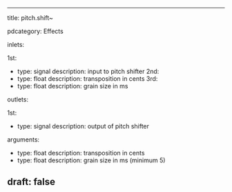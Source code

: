 --- 


title: pitch.shift~

pdcategory: Effects

inlets:

  1st:
  - type: signal
    description: input to pitch shifter
  2nd:
  - type: float
    description: transposition in cents
  3rd:
  - type: float
    description: grain size in ms

outlets:

  1st:
  - type: signal
    description: output of pitch shifter

arguments:
  - type: float
    description: transposition in cents
  - type: float
    description: grain size in ms (minimum 5)





draft: false
---
